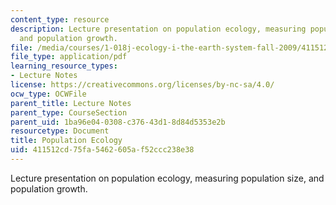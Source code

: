 ```yaml
---
content_type: resource
description: Lecture presentation on population ecology, measuring population size,
  and population growth.
file: /media/courses/1-018j-ecology-i-the-earth-system-fall-2009/411512cd75fa5462605af52ccc238e38_MIT1_018JF09_Lec13_Slides.pdf
file_type: application/pdf
learning_resource_types:
- Lecture Notes
license: https://creativecommons.org/licenses/by-nc-sa/4.0/
ocw_type: OCWFile
parent_title: Lecture Notes
parent_type: CourseSection
parent_uid: 1ba96e04-0308-c376-43d1-8d84d5353e2b
resourcetype: Document
title: Population Ecology
uid: 411512cd-75fa-5462-605a-f52ccc238e38
---
```

Lecture presentation on population ecology, measuring population size, and population growth.